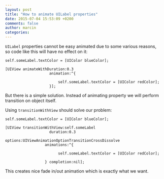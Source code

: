 ```yaml
---
layout: post
title: "How to animate UILabel properties"
date: 2015-07-04 15:53:09 +0200
comments: false
author: marcin
categories: 
---
```


`UILabel` properties cannot be easy animated due to some various reasons, so code like this will have no effect on it:

```objC
self.someLabel.textColor = [UIColor blueColor];

[UIView animateWithDuration:0.3 
				    animation:^{
	
				  		self.someLabel.textColor = [UIColor redColor];
				  	}];
```

But there is a simple solution. Instead of animating property we will perform transition on object itself.

Using `transitionWithView` should solve our problem:

```objC
self.someLabel.textColor = [UIColor blueColor];

[UIView transitionWithView:self.someLabel 
				    duration:0.3 
				     options:UIViewAnimationOptionTransitionCrossDissolve 
				  animations:^{

    					self.someLabel.textColor = [UIColor redColor];

				  } completion:nil];
```

This creates nice fade in/out animation which is exactly what we want.